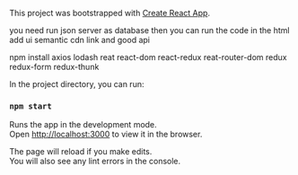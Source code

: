 This project was bootstrapped with [Create React App](https://github.com/facebook/create-react-app).

you need run json server as database then you can run the code
in the html add ui semantic cdn link and good api

npm install axios lodash reat react-dom react-redux reat-router-dom redux redux-form redux-thunk


In the project directory, you can run:

### `npm start`

Runs the app in the development mode.<br>
Open [http://localhost:3000](http://localhost:3000) to view it in the browser.

The page will reload if you make edits.<br>
You will also see any lint errors in the console.


